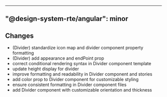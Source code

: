 ---
  "@design-system-rte/angular": minor
  ---
  
  ## Changes

- (Divider) standardize icon map and divider component property formatting
- (Divider) add appearance and  endPoint prop
- correct conditional rendering syntax in Divider component template
- update height display for divider
- improve formatting and readability in Divider component and stories
- add color prop to Divider component for customizable styling
- ensure consistent formatting in Divider component files
- add Divider component with customizable orientation and thickness
